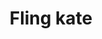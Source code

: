 ---
pid: pt125
title: Fling kate
location_transcription: Penntreaty Park
coordinates: "[-75.128760348295, 39.966003706094]"
zipcode: 
gen_neighborhood: 
neighborhood: 
outside_phl: 
age: '5'
age_range: "<6"
instagram: 
image_file_name: pt_125.jpg
proposal_transcription: 
topic: Unknown
topic_summary: '0'
type: Other No Form
keywords_other: 
credit: James Winter
image_labels: 
twitter: 
facebook: 
permalink: "/monuments/pt125/"
layout: item-page
---